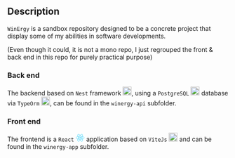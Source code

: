 ## Description

`WinErgy` is a sandbox repository designed to be a concrete project that display some of my abilities in software developments.

(Even though it could, it is not a mono repo, I just regrouped the front & back end in this repo for purely practical purpose)

### Back end

The backend based on `Nest` framework <a href="http://nestjs.com/" target="blank"><img src="https://nestjs.com/img/logo-small.svg" width="20" alt="Nest Logo" /></a>, using a `PostgreSQL` <a href="https://www.postgresql.org" target="blank"><img src="https://www.postgresql.org/media/img/about/press/elephant.png" width="20" alt="PostgreSQL Logo" /></a> database via `TypeOrm` <a href="https://typeorm.io/" target="blank"><img src="https://avatars.githubusercontent.com/u/20165699?s=200&v=4" width="20" alt="TypeOrm Logo" /></a>, can be found in the `winergy-api` subfolder.

### Front end

The frontend is a `React` <a href="https://react.dev/" target="blank"><img src="data:image/svg+xml;base64,PHN2ZyB4bWxucz0iaHR0cDovL3d3dy53My5vcmcvMjAwMC9zdmciIHZpZXdCb3g9Ii0xMS41IC0xMC4yMzE3NCAyMyAyMC40NjM0OCI+CiAgPHRpdGxlPlJlYWN0IExvZ288L3RpdGxlPgogIDxjaXJjbGUgY3g9IjAiIGN5PSIwIiByPSIyLjA1IiBmaWxsPSIjNjFkYWZiIi8+CiAgPGcgc3Ryb2tlPSIjNjFkYWZiIiBzdHJva2Utd2lkdGg9IjEiIGZpbGw9Im5vbmUiPgogICAgPGVsbGlwc2Ugcng9IjExIiByeT0iNC4yIi8+CiAgICA8ZWxsaXBzZSByeD0iMTEiIHJ5PSI0LjIiIHRyYW5zZm9ybT0icm90YXRlKDYwKSIvPgogICAgPGVsbGlwc2Ugcng9IjExIiByeT0iNC4yIiB0cmFuc2Zvcm09InJvdGF0ZSgxMjApIi8+CiAgPC9nPgo8L3N2Zz4K" width="20" alt="React Logo" /></a> application based on `ViteJs` <a href="https://vitejs.dev/" target="blank"><img src="https://vitejs.dev/logo.svg" width="20" alt="ViteJs Logo" /></a> and can be found in the `winergy-app` subfolder.
